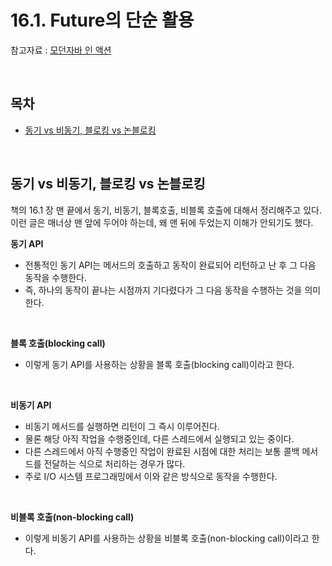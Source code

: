 # 16.1. Future의 단순 활용

참고자료 : [모던자바 인 액션](http://www.yes24.com/Product/Goods/77125987)<br>

<br>

## 목차

- [동기 vs 비동기, 블로킹 vs 논블로킹](#동기-vs-비동기-블로킹-vs-논블로킹)<br>

<br>

## 동기 vs 비동기, 블로킹 vs 논블로킹

책의 16.1 장 맨 끝에서 동기, 비동기, 블록호출, 비블록 호출에 대해서 정리해주고 있다. 이런 글은 매너상 맨 앞에 두어야 하는데, 왜 맨 뒤에 두었는지 이해가 안되기도 했다. <br>

**동기 API**<br>

- 전통적인 동기 API는 메서드의 호출하고 동작이 완료되어 리턴하고 난 후 그 다음 동작을 수행한다.<br>
- 즉, 하나의 동작이 끝나는 시점까지 기다렸다가 그 다음 동작을 수행하는 것을 의미한다.<br>

<br>

**블록 호출(blocking call)**<br>

- 이렇게 동기 API를 사용하는 상황을 블록 호출(blocking call)이라고 한다.<br>

<br>

**비동기 API**<br>

- 비동기 메서드를 실행하면 리턴이 그 즉시 이루어진다.<br>
- 물론 해당 아직 작업을 수행중인데, 다른 스레드에서 실행되고 있는 중이다.<br>
- 다른 스레드에서 아직 수행중인 작업이 완료된 시점에 대한 처리는 보통 콜백 메서드를 전달하는 식으로 처리하는 경우가 많다.<br>
- 주로 I/O 시스템 프로그래밍에서 이와 같은 방식으로 동작을 수행한다.

<br>

**비블록 호출(non-blocking call)**<br>

- 이렇게 비동기 API를 사용하는 상황을 비블록 호출(non-blocking call)이라고 한다.<br>

<br>







 

